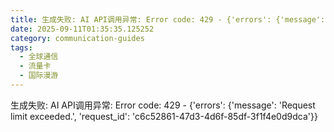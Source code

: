 ```yaml
---
title: 生成失败: AI API调用异常: Error code: 429 - {'errors': {'message': 'Request limit exceeded.', 'request_id': 'e0b0b598-b2fc-4da6-a486-5f06d6818eab'}}
date: 2025-09-11T01:35:35.125252
category: communication-guides
tags:
  - 全球通信
  - 流量卡
  - 国际漫游
---
```


生成失败: AI API调用异常: Error code: 429 - {'errors': {'message': 'Request limit exceeded.', 'request_id': 'c6c52861-47d3-4d6f-85df-3f1f4e0d9dca'}}